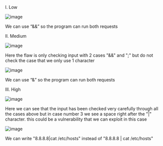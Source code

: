 I. Low

![image](https://github.com/nahcusira/dvwa/assets/87233531/61853413-0a94-4945-8fd9-32b4561ae932)

We can use “&&” so the program can run both requests

II. Medium

![image](https://github.com/nahcusira/dvwa/assets/87233531/cba2d0e0-e47e-4ebd-9948-0a0bf97b37e4)

Here the flaw is only checking input with 2 cases "&&" and ";" but do not check the case that we only use 1 character

![image](https://github.com/nahcusira/dvwa/assets/87233531/3c1ae157-4694-4ebf-b6d1-1d1edb734ebb)

We can use “&” so the program can run both requests

III. High

![image](https://github.com/nahcusira/dvwa/assets/87233531/1c965feb-48db-4ff3-84c3-7eb3a936ea22)

Here we can see that the input has been checked very carefully through all the cases above but in case number 3 we see a space right after the "|" character. this could be a vulnerability that we can exploit in this case

![image](https://github.com/nahcusira/dvwa/assets/87233531/fbc9140e-ca07-451e-93d8-110c21d72529)

We can write "8.8.8.8|cat /etc/hosts" instead of "8.8.8.8 | cat /etc/hosts"
